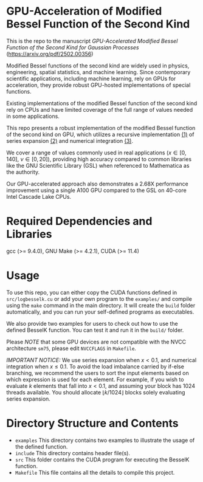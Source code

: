 # GPU-Acceleration of Modified Bessel Function of the Second Kind

This is the repo to the manuscript *GPU-Accelerated Modified Bessel Function of the Second Kind for Gaussian Processes* (https://arxiv.org/pdf/2502.00356)

Modified Bessel functions of the second kind are widely used in physics, engineering, spatial statistics, and machine learning. Since contemporary scientific applications, including machine learning, rely on GPUs for acceleration, they provide robust GPU-hosted implementations of special functions.

Existing implementations of the modified Bessel function of the second kind rely on CPUs and have limited coverage of the full range of values needed in some applications.

This repo presents a robust implementation of the modified Bessel function of the second kind on GPU, which utilizes a recursive implementation [(1)](https://dl.acm.org/doi/pdf/10.1145/355921.355928) of series expansion [(2)](https://www.sciencedirect.com/science/article/pii/0021999175900820) and numerical integration [(3)](https://www.sciencedirect.com/science/article/pii/S2352711021001655).

We cover a range of values commonly used in real applications ($x \in [0, 140]$, $\nu \in [0, 20]$), providing high accuracy compared to common libraries like the GNU Scientific Library (GSL) when referenced to Mathematica as the authority.

Our GPU-accelerated approach also demonstrates a 2.68X performance improvement using a single A100 GPU compared to the GSL on 40-core Intel Cascade Lake CPUs.

# Required Dependencies and Libraries

gcc (>= 9.4.0), GNU Make (>= 4.2.1), CUDA (>= 11.4)


# Usage

To use this repo, you can either copy the CUDA functions defined in `src/logbesselk.cu` or add your own program to the `examples/` and compile using the `make` command in the main directory. It will create the `build` folder automatically, and you can run your self-defined programs as executables.

We also provide two examples for users to check out how to use the defined BesselK function. You can test it and run it in the `build/` folder.

Please *NOTE* that some GPU devices are not compatible with the NVCC architecture `sm75`, please edit `NVCCFLAGS` in `Makefile`.

*IMPORTANT NOTICE:* We use series expansion when $x < 0.1$, and numerical integration when $x \leq 0.1$. To avoid the load imbalance carried by if-else branching, we recommend the users to sort the input elements based on which expression is used for each element. For example, if you wish to evaluate $k$ elements that fall into $x < 0.1$, and assuming your block has 1024 threads available. You should allocate $\lfloor k/1024 \rfloor$ blocks solely evaluating series expansion.


# Directory Structure and Contents

- `examples` This directory contains two examples to illustrate the usage of the defined function.
- `include` This directory contains header file(s).
- `src` This folder contains the CUDA program for executing the BesselK function.
- `Makefile` This file contains all the details to compile this project.

